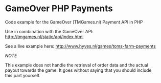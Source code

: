 GameOver PHP Payments
=====================

Code example for the GameOver (TMGames.nl) Payment API in PHP

Use in combination with the GameOver API: http://tmgames.nl/static/api/index.html

See a live example here: http://www.hyves.nl/games/toms-farm-payments

*NOTE* 

This example does not handle the retrieval of order data and the actual payout towards the game. It goes without saying that you should include this part yourself.
